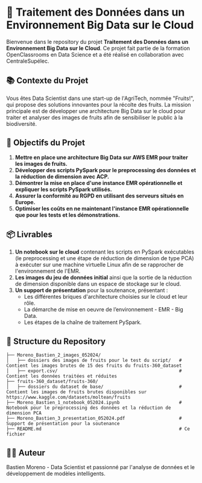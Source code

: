 # 🍏 Traitement des Données dans un Environnement Big Data sur le Cloud

Bienvenue dans le repository du projet **Traitement des Données dans un Environnement Big Data sur le Cloud**. Ce projet fait partie de la formation OpenClassrooms en Data Science et a été réalisé en collaboration avec CentraleSupélec. 

## 📚 Contexte du Projet

Vous êtes Data Scientist dans une start-up de l'AgriTech, nommée "Fruits!", qui propose des solutions innovantes pour la récolte des fruits. La mission principale est de développer une architecture Big Data sur le cloud pour traiter et analyser des images de fruits afin de sensibiliser le public à la biodiversité.

## 🎯 Objectifs du Projet

1. **Mettre en place une architecture Big Data sur AWS EMR pour traiter les images de fruits.**
2. **Développer des scripts PySpark pour le preprocessing des données et la réduction de dimension avec ACP.**
3. **Démontrer la mise en place d'une instance EMR opérationnelle et expliquer les scripts PySpark utilisés.**
4. **Assurer la conformité au RGPD en utilisant des serveurs situés en Europe.**
5. **Optimiser les coûts en ne maintenant l'instance EMR opérationnelle que pour les tests et les démonstrations.**

## 📦 Livrables

1. **Un notebook sur le cloud** contenant les scripts en PySpark exécutables (le preprocessing et une étape de réduction de dimension de type PCA) à exécuter sur une machine virtuelle Linux afin de se rapprocher de l'environnement de l'EMR.
2. **Les images du jeu de données initial** ainsi que la sortie de la réduction de dimension disponible dans un espace de stockage sur le cloud.
3. **Un support de présentation** pour la soutenance, présentant :
   - Les différentes briques d'architecture choisies sur le cloud et leur rôle.
   - La démarche de mise en oeuvre de l’environnement - EMR - Big Data.
   - Les étapes de la chaîne de traitement PySpark.

## 📂 Structure du Repository

```plaintext
├── Moreno_Bastien_2_images_052024/
│   ├── dossiers des images de fruits pour le test du script/   # Contient les images brutes de 15 des fruits du fruits-360_dataset
│   ├── export.csv/                                             # Contient les données traitées et réduites
├── fruits-360_dataset/fruits-360/
│   ├── dossiers du dataset de base/                            # Contient les images de fruits brutes disponibles sur https://www.kaggle.com/datasets/moltean/fruits
├── Moreno_Bastien_1_notebook_052024.ipynb                      # Notebook pour le preprocessing des données et la réduction de dimension PCA
├── Moreno_Bastien_3_presentation_052024.pdf                    # Support de présentation pour la soutenance
├── README.md                                                   # Ce fichier
```

## 👨‍💻 Auteur
Bastien Moreno - Data Scientist et passionné par l'analyse de données et le développement de modèles intelligents.
